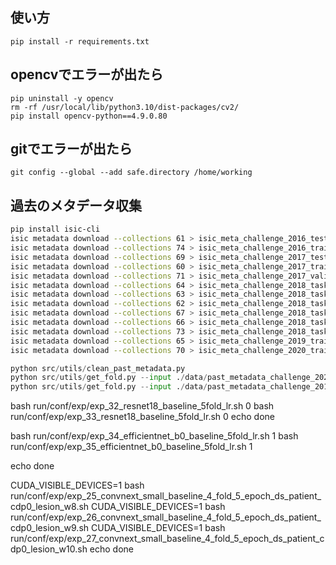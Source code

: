 ## 使い方
```
pip install -r requirements.txt
```

## opencvでエラーが出たら

```
pip uninstall -y opencv
rm -rf /usr/local/lib/python3.10/dist-packages/cv2/
pip install opencv-python==4.9.0.80
```

## gitでエラーが出たら
```
git config --global --add safe.directory /home/working
```

## 過去のメタデータ収集
```bash
pip install isic-cli
isic metadata download --collections 61 > isic_meta_challenge_2016_test.csv
isic metadata download --collections 74 > isic_meta_challenge_2016_training.csv
isic metadata download --collections 69 > isic_meta_challenge_2017_test.csv
isic metadata download --collections 60 > isic_meta_challenge_2017_training.csv
isic metadata download --collections 71 > isic_meta_challenge_2017_validation.csv
isic metadata download --collections 64 > isic_meta_challenge_2018_task_1-2_test.csv
isic metadata download --collections 63 > isic_meta_challenge_2018_task_1-2_training.csv
isic metadata download --collections 62 > isic_meta_challenge_2018_task_1-2_validation.csv
isic metadata download --collections 67 > isic_meta_challenge_2018_task_3_test.csv
isic metadata download --collections 66 > isic_meta_challenge_2018_task_3_training.csv
isic metadata download --collections 73 > isic_meta_challenge_2018_task_3_validation.csv
isic metadata download --collections 65 > isic_meta_challenge_2019_training.csv
isic metadata download --collections 70 > isic_meta_challenge_2020_training.csv
```
```py
python src/utils/clean_past_metadata.py 
python src/utils/get_fold.py --input ./data/past_metadata_challenge_2020_training.csv --output ./fold/train_2020_with_fold_5.csv 
python src/utils/get_fold.py --input ./data/past_metadata_challenge_2019_training.csv --output ./fold/train_2019_with_fold_5.csv 
```

bash run/conf/exp/exp_32_resnet18_baseline_5fold_lr.sh 0 
bash run/conf/exp/exp_33_resnet18_baseline_5fold_lr.sh 0 
echo done

bash run/conf/exp/exp_34_efficientnet_b0_baseline_5fold_lr.sh 1 
bash run/conf/exp/exp_35_efficientnet_b0_baseline_5fold_lr.sh 1 

echo done


CUDA_VISIBLE_DEVICES=1 bash run/conf/exp/exp_25_convnext_small_baseline_4_fold_5_epoch_ds_patient_cdp0_lesion_w8.sh 
CUDA_VISIBLE_DEVICES=1 bash run/conf/exp/exp_26_convnext_small_baseline_4_fold_5_epoch_ds_patient_cdp0_lesion_w9.sh 
CUDA_VISIBLE_DEVICES=1 bash run/conf/exp/exp_27_convnext_small_baseline_4_fold_5_epoch_ds_patient_cdp0_lesion_w10.sh 
echo done

